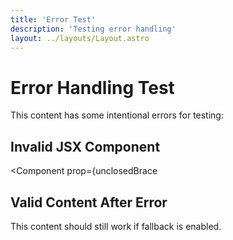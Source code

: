 ```yaml
---
title: 'Error Test'
description: 'Testing error handling'
layout: ../layouts/Layout.astro
---
```


# Error Handling Test

This content has some intentional errors for testing:

## Invalid JSX Component
<Component prop={unclosedBrace

## Valid Content After Error
This content should still work if fallback is enabled.